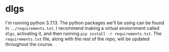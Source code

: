 # dlgs

I'm running python 3.7.13. The python packages we'll be using can be found in `../requirements.txt`.
I recommend making a virtual enviornment called `dlgs`, activating it, and then running `pip install -r requirements.txt`.
The `requirements.txt` file, along with the rest of the repo, will be updated throughout the course.
